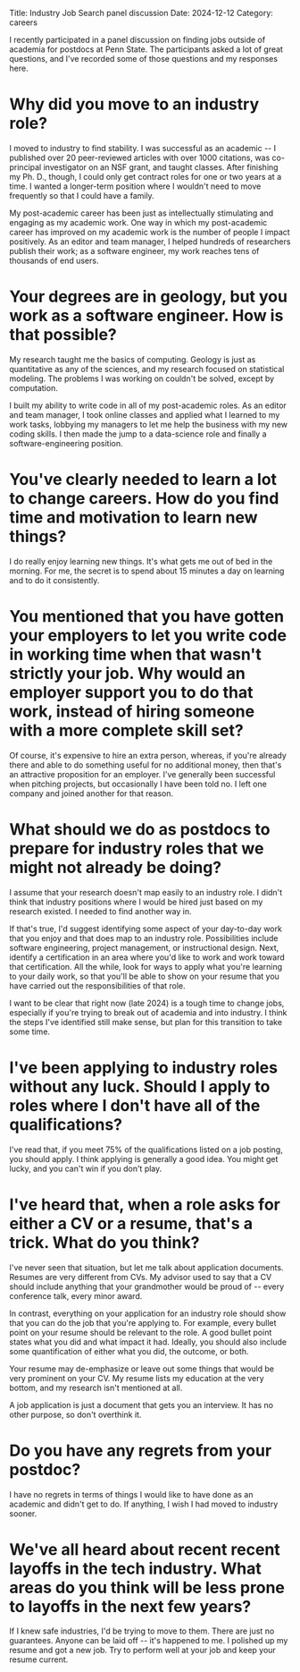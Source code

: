 Title: Industry Job Search panel discussion 
Date: 2024-12-12
Category: careers 

I recently participated in a panel discussion on finding jobs outside of academia for postdocs at Penn State.  The participants asked a lot of great questions, and I've recorded some of those questions and my responses here.  

# Why did you move to an industry role?

I moved to industry to find stability.  I was successful as an academic -- I published over 20 peer-reviewed articles with over 1000 citations, was co-principal investigator on an NSF grant, and taught classes.  After finishing my Ph. D., though, I could only get contract roles for one or two years at a time.  I wanted a longer-term position where I wouldn't need to move frequently so that I could have a family. 

My post-academic career has been just as intellectually stimulating and engaging as my academic work.  One way in which my post-academic career has improved on my academic work is the number of people I impact positively.  As an editor and team manager, I helped hundreds of researchers publish their work; as a software engineer, my work reaches tens of thousands of end users. 

# Your degrees are in geology, but you work as a software engineer.  How is that possible?

My research taught me the basics of computing.  Geology is just as quantitative as any of the sciences, and my research focused on statistical modeling.  The problems I was working on couldn't be solved, except by computation.  

I built my ability to write code in all of my post-academic roles.  As an editor and team manager, I took online classes and applied what I learned to my work tasks, lobbying my managers to let me help the business with my new coding skills.  I then made the jump to a data-science role and finally a software-engineering position.

# You've clearly needed to learn a lot to change careers.  How do you find time and motivation to learn new things?

I do really enjoy learning new things.  It's what gets me out of bed in the morning.  For me, the secret is to spend about 15 minutes a day on learning and to do it consistently.

# You mentioned that you have gotten your employers to let you write code in working time when that wasn't strictly your job.  Why would an employer support you to do that work, instead of hiring someone with a more complete skill set?

Of course, it's expensive to hire an extra person, whereas, if you're already there and able to do something useful for no additional money, then that's an attractive proposition for an employer.  I've generally been successful when pitching projects, but occasionally I have been told no.  I left one company and joined another for that reason.

# What should we do as postdocs to prepare for industry roles that we might not already be doing?

I assume that your research doesn't map easily to an industry role.  I didn't think that industry positions where I would be hired just based on my research existed.  I needed to find another way in.

If that's true, I'd suggest identifying some aspect of your day-to-day work that you enjoy and that does map to an industry role.  Possibilities include software engineering, project management, or instructional design.  Next, identify a certification in an area where you'd like to work and work toward that certification.  All the while, look for ways to apply what you're learning to your daily work, so that you'll be able to show on your resume that you have carried out the responsibilities of that role.

I want to be clear that right now (late 2024) is a tough time to change jobs, especially if you're trying to break out of academia and into industry.  I think the steps I've identified still make sense, but plan for this transition to take some time. 

# I've been applying to industry roles without any luck.  Should I apply to roles where I don't have all of the qualifications?

I've read that, if you meet 75% of the qualifications listed on a job posting, you should apply.  I think applying is generally a good idea.  You might get lucky, and you can't win if you don't play.

# I've heard that, when a role asks for either a CV or a resume, that's a trick.  What do you think?

I've never seen that situation, but let me talk about application documents.  Resumes are very different from CVs.  My advisor used to say that a CV should include anything that your grandmother would be proud of -- every conference talk, every minor award.

In contrast, everything on your application for an industry role should show that you can do the job that you're applying to.  For example, every bullet point on your resume should be relevant to the role.  A good bullet point states what you did and what impact it had.  Ideally, you should also include some quantification of either what you did, the outcome, or both.

Your resume may de-emphasize or leave out some things that would be very prominent on your CV.  My resume lists my education at the very bottom, and my research isn't mentioned at all.

A job application is just a document that gets you an interview.  It has no other purpose, so don't overthink it.

# Do you have any regrets from your postdoc?

I have no regrets in terms of things I would like to have done as an academic and didn't get to do.  If anything, I wish I had moved to industry sooner.  

# We've all heard about recent recent layoffs in the tech industry.  What areas do you think will be less prone to layoffs in the next few years? 

If I knew safe industries, I'd be trying to move to them.  There are just no guarantees.  Anyone can be laid off -- it's happened to me.  I polished up my resume and got a new job.  Try to perform well at your job and keep your resume current. 
